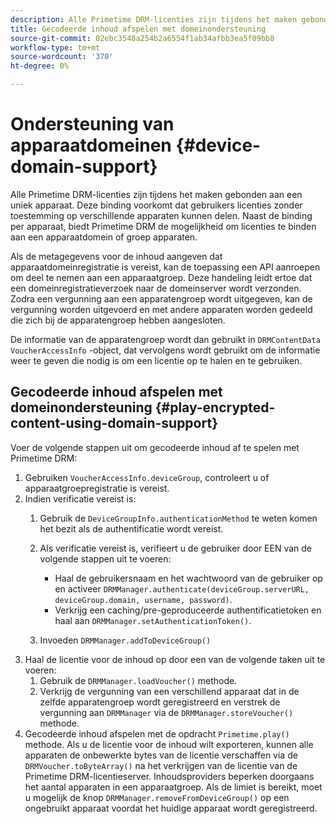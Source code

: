 ```yaml
---
description: Alle Primetime DRM-licenties zijn tijdens het maken gebonden aan een uniek apparaat. Deze binding voorkomt dat gebruikers licenties zonder toestemming op verschillende apparaten kunnen delen. Naast de binding per apparaat, biedt Primetime DRM de mogelijkheid om licenties te binden aan een apparaatdomein of groep apparaten.
title: Gecodeerde inhoud afspelen met domeinondersteuning
source-git-commit: 02ebc3548a254b2a6554f1ab34afbb3ea5f09bb8
workflow-type: tm+mt
source-wordcount: '370'
ht-degree: 0%

---
```


# Ondersteuning van apparaatdomeinen {#device-domain-support}

Alle Primetime DRM-licenties zijn tijdens het maken gebonden aan een uniek apparaat. Deze binding voorkomt dat gebruikers licenties zonder toestemming op verschillende apparaten kunnen delen. Naast de binding per apparaat, biedt Primetime DRM de mogelijkheid om licenties te binden aan een apparaatdomein of groep apparaten.

Als de metagegevens voor de inhoud aangeven dat apparaatdomeinregistratie is vereist, kan de toepassing een API aanroepen om deel te nemen aan een apparaatgroep. Deze handeling leidt ertoe dat een domeinregistratieverzoek naar de domeinserver wordt verzonden. Zodra een vergunning aan een apparatengroep wordt uitgegeven, kan de vergunning worden uitgevoerd en met andere apparaten worden gedeeld die zich bij de apparatengroep hebben aangesloten.

De informatie van de apparatengroep wordt dan gebruikt in `DRMContentData` `VoucherAccessInfo` -object, dat vervolgens wordt gebruikt om de informatie weer te geven die nodig is om een licentie op te halen en te gebruiken.

## Gecodeerde inhoud afspelen met domeinondersteuning {#play-encrypted-content-using-domain-support}

Voer de volgende stappen uit om gecodeerde inhoud af te spelen met Primetime DRM:

1. Gebruiken `VoucherAccessInfo.deviceGroup`, controleert u of apparaatgroepregistratie is vereist.
1. Indien verificatie vereist is:
   1. Gebruik de `DeviceGroupInfo.authenticationMethod` te weten komen het bezit als de authentificatie wordt vereist.
   1. Als verificatie vereist is, verifieert u de gebruiker door EEN van de volgende stappen uit te voeren:

      * Haal de gebruikersnaam en het wachtwoord van de gebruiker op en activeer `DRMManager.authenticate(deviceGroup.serverURL, deviceGroup.domain, username, password)`.
      * Verkrijg een caching/pre-geproduceerde authentificatietoken en haal aan `DRMManager.setAuthenticationToken()`.

   1. Invoeden `DRMManager.addToDeviceGroup()`
1. Haal de licentie voor de inhoud op door een van de volgende taken uit te voeren:
   1. Gebruik de `DRMManager.loadVoucher()` methode.
   1. Verkrijg de vergunning van een verschillend apparaat dat in de zelfde apparatengroep wordt geregistreerd en verstrek de vergunning aan `DRMManager` via de `DRMManager.storeVoucher()` methode.
1. Gecodeerde inhoud afspelen met de opdracht `Primetime.play()` methode.
Als u de licentie voor de inhoud wilt exporteren, kunnen alle apparaten de onbewerkte bytes van de licentie verschaffen via de `DRMVoucher.toByteArray()` na het verkrijgen van de licentie van de Primetime DRM-licentieserver. Inhoudsproviders beperken doorgaans het aantal apparaten in een apparaatgroep. Als de limiet is bereikt, moet u mogelijk de knop `DRMManager.removeFromDeviceGroup()` op een ongebruikt apparaat voordat het huidige apparaat wordt geregistreerd.
